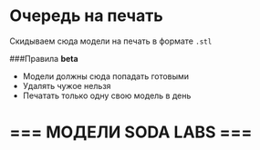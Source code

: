 ﻿# Очередь на печать

Скидываем сюда модели на печать в формате `.stl`

###Правила 
**beta**

- Модели должны сюда попадать готовыми
- Удалять чужое нельзя
- Печатать только одну свою модель в день


# === МОДЕЛИ SODA LABS  ===




